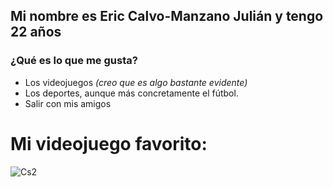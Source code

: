 ## Mi nombre es Eric Calvo-Manzano Julián y tengo 22 años
### ¿Qué es lo que me gusta?
* Los videojuegos _(creo que es algo bastante evidente)_
* Los deportes, aunque más concretamente el fútbol.
* Salir con mis amigos

# Mi videojuego favorito:
![Cs2](https://cdn.akamai.steamstatic.com/apps/csgo/images/csgo_react/social/cs2.jpg)

